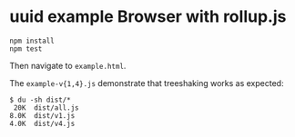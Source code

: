 # uuid example Browser with rollup.js

```
npm install
npm test
```

Then navigate to `example.html`.

The `example-v{1,4}.js` demonstrate that treeshaking works as expected:

```
$ du -sh dist/*
 20K  dist/all.js
8.0K  dist/v1.js
4.0K  dist/v4.js
```
